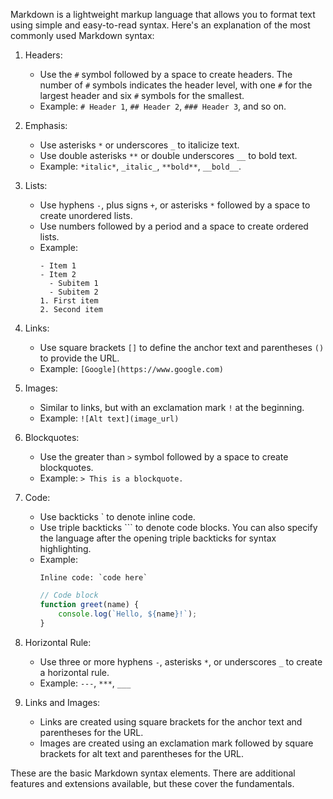 Markdown is a lightweight markup language that allows you to format text using simple and easy-to-read syntax. Here's an explanation of the most commonly used Markdown syntax:

1. Headers:
   - Use the `#` symbol followed by a space to create headers. The number of `#` symbols indicates the header level, with one `#` for the largest header and six `#` symbols for the smallest.
   - Example: `# Header 1`, `## Header 2`, `### Header 3`, and so on.

2. Emphasis:
   - Use asterisks `*` or underscores `_` to italicize text.
   - Use double asterisks `**` or double underscores `__` to bold text.
   - Example: `*italic*`, `_italic_`, `**bold**`, `__bold__`.

3. Lists:
   - Use hyphens `-`, plus signs `+`, or asterisks `*` followed by a space to create unordered lists.
   - Use numbers followed by a period and a space to create ordered lists.
   - Example:
     ```
     - Item 1
     - Item 2
       - Subitem 1
       - Subitem 2
     1. First item
     2. Second item
     ```

4. Links:
   - Use square brackets `[]` to define the anchor text and parentheses `()` to provide the URL.
   - Example: `[Google](https://www.google.com)`

5. Images:
   - Similar to links, but with an exclamation mark `!` at the beginning.
   - Example: `![Alt text](image_url)`

6. Blockquotes:
   - Use the greater than `>` symbol followed by a space to create blockquotes.
   - Example: `> This is a blockquote.`

7. Code:
   - Use backticks \` to denote inline code.
   - Use triple backticks \`\`\` to denote code blocks. You can also specify the language after the opening triple backticks for syntax highlighting.
   - Example:
     ```
     Inline code: `code here`
     ```
     ```javascript
     // Code block
     function greet(name) {
         console.log(`Hello, ${name}!`);
     }
     ```

8. Horizontal Rule:
   - Use three or more hyphens `-`, asterisks `*`, or underscores `_` to create a horizontal rule.
   - Example: `---`, `***`, `___`

9. Links and Images:
   - Links are created using square brackets for the anchor text and parentheses for the URL.
   - Images are created using an exclamation mark followed by square brackets for alt text and parentheses for the URL.

These are the basic Markdown syntax elements. There are additional features and extensions available, but these cover the fundamentals.

